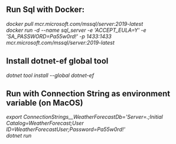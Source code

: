 ## Run Sql with Docker:

_docker pull mcr.microsoft.com/mssql/server:2019-latest_  
_docker run -d --name sql_server -e 'ACCEPT_EULA=Y' -e 'SA_PASSWORD=Pa55w0rd!' -p 1433:1433 mcr.microsoft.com/mssql/server:2019-latest_

## Install dotnet-ef global tool

_dotnet tool install --global dotnet-ef_

## Run with Connection String as environment variable (on MacOS)

_export ConnectionStrings\_\_WeatherForecastDb='Server=.;Initial Catalog=WeatherForecast;User ID=WeatherForecastUser;Password=Pa55w0rd!'_  
_dotnet run_
